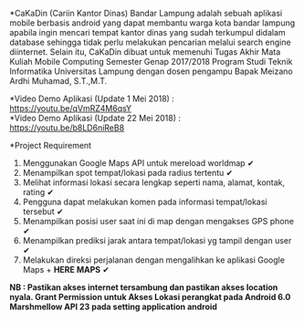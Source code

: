 *CaKaDin (Cariin Kantor Dinas) Bandar Lampung adalah sebuah aplikasi mobile berbasis android yang dapat membantu warga kota bandar lampung apabila ingin mencari tempat kantor dinas yang sudah terkumpul didalam database sehingga tidak perlu melakukan pencarian melalui search engine diinternet. Selain itu, CaKaDin dibuat untuk memenuhi Tugas Akhir Mata Kuliah Mobile Computing Semester Genap 2017/2018 Program Studi Teknik Informatika Universitas Lampung dengan dosen pengampu Bapak Meizano Ardhi Muhamad, S.T.,M.T.

*Video Demo Aplikasi (Update 1 Mei 2018) : https://youtu.be/qVmRZ4M6qsY <br/>
*Video Demo Aplikasi (Update 22 Mei 2018) : https://youtu.be/b8LD6niReB8

*Project Requirement
1) Menggunakan Google Maps API untuk mereload worldmap ✔ <br />
2) Menampilkan spot tempat/lokasi pada radius tertentu ✔ <br />
3) Melihat informasi lokasi secara lengkap seperti nama, alamat, kontak, rating ✔ <br />
4) Pengguna dapat melakukan komen pada informasi tempat/lokasi tersebut ✔ <br />
5) Menampilkan posisi user saat ini di map dengan mengakses GPS phone ✔ <br />
6) Menampilkan prediksi jarak antara tempat/lokasi yg tampil dengan user ✔ <br />
7) Melakukan direksi perjalanan dengan mengalihkan ke aplikasi Google Maps + **HERE MAPS** ✔ <br />



**NB : Pastikan akses internet tersambung dan pastikan akses location nyala. Grant Permission untuk Akses Lokasi perangkat pada Android 6.0 Marshmellow API 23 pada setting application android**
